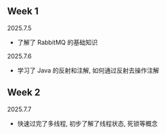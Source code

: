 ## Week 1

2025.7.5
* 了解了 RabbitMQ 的基础知识

2025.7.6
* 学习了 Java 的反射和注解, 如何通过反射去操作注解

## Week 2

2025.7.7
* 快速过完了多线程, 初步了解了线程状态, 死锁等概念



